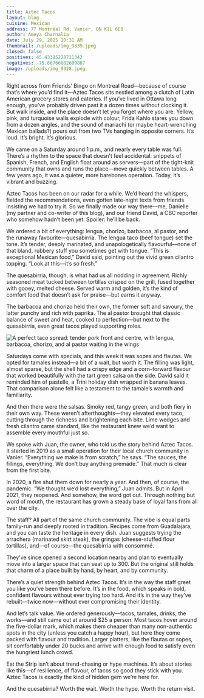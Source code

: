 ```yaml
---
title: Aztec Tacos
layout: blog
cuisine: Mexican
address: 77 Montréal Rd, Vanier, ON K1L 6E8
author: Ameya Charnalia
date: July 29, 2025 10:31 AM
thumbnail: /uploads/img_9339.jpeg
closed: false
positives: 45.43385228711342
negatives: -75.66766082609887
image: /uploads/img_9328.jpeg
---
```

Right across from Friends’ Bingo on Montreal Road—because of course that’s where you’d find it—Aztec Tacos sits nestled among a clutch of Latin American grocery stores and eateries. If you’ve lived in Ottawa long enough, you’ve probably driven past it a dozen times without clocking it. But walk inside, and the place doesn’t let you forget where you are. Yellow, pink, and turquoise walls explode with colour, Frida Kahlo stares you down from a dozen angles, and the sound of mariachi (or maybe heart-wrenching Mexican ballads?) pours out from two TVs hanging in opposite corners. It’s loud. It’s bright. It’s glorious.

We came on a Saturday around 1 p.m., and nearly every table was full. There’s a rhythm to the space that doesn’t feel accidental: snippets of Spanish, French, and English float around as servers—part of the tight-knit community that owns and runs the place—move quickly between tables. A few years ago, it was a quieter, more barebones operation. Today, it’s vibrant and buzzing.

Aztec Tacos has been on our radar for a while. We’d heard the whispers, fielded the recommendations, even gotten late-night texts from friends insisting we had to try it. So we finally made our way there—me, Danielle (my partner and co-writer of this blog), and our friend David, a CBC reporter who somehow hadn’t been yet. Spoiler: he’ll be back.

We ordered a bit of everything: lengua, chorizo, barbacoa, al pastor, and the runaway favourite—quesabirria. The lengua taco (beef tongue) set the tone. It’s tender, deeply marinated, and unapologetically flavourful—none of that bland, rubbery stuff you sometimes get with tongue. “This is exceptional Mexican food,” David said, pointing out the vivid green cilantro topping. “Look at this—it’s so fresh.”

The quesabirria, though, is what had us all nodding in agreement. Richly seasoned meat tucked between tortillas crisped on the grill, fused together with gooey, melted cheese. Served warm and golden, it’s the kind of comfort food that doesn’t ask for praise—but earns it anyway.

The barbacoa and chorizo held their own, the former soft and savoury, the latter punchy and rich with paprika. The al pastor brought that classic balance of sweet and heat, cooked to perfection—but next to the quesabirria, even great tacos played supporting roles.

![A perfect taco spread: tender pork front and centre, with lengua, barbacoa, chorizo, and al pastor waiting in the wings](/uploads/img_9339.jpeg "Aztec Tacos carnitas")

Saturdays come with specials, and this week it was sopes and flautas. We opted for tamales instead—a bit of a wait, but worth it. The filling was light, almost sparse, but the shell had a crispy edge and a corn-forward flavour that worked beautifully with the tart green salsa on the side. David said it reminded him of pastelle, a Trini holiday dish wrapped in banana leaves. That comparison alone felt like a testament to the tamale’s warmth and familiarity.

And then there were the salsas. Smoky red, tangy green, and both fiery in their own way. These weren’t afterthoughts—they elevated every taco, cutting through the richness and brightening each bite. Lime wedges and fresh cilantro came standard, like the restaurant knew we’d want to assemble every mouthful just so.

We spoke with Juan, the owner, who told us the story behind Aztec Tacos. It started in 2019 as a small operation for their local church community in Vanier. “Everything we make is from scratch,” he says. “The sauces, the fillings, everything. We don’t buy anything premade.” That much is clear from the first bite.

In 2020, a fire shut them down for nearly a year. And then, of course, the pandemic. “We thought we’d lost everything,” Juan admits. But in April 2021, they reopened. And somehow, the word got out. Through nothing but word of mouth, the restaurant has grown a steady base of loyal fans from all over the city.

The staff? All part of the same church community. The vibe is equal parts family-run and deeply rooted in tradition. Recipes come from Guadalajara, and you can taste the heritage in every dish. Juan suggests trying the arrachera (marinated skirt steak), the gringas (cheese-stuffed flour tortillas), and—of course—the quesabirria with consommé.

They’ve since opened a second location nearby and plan to eventually move into a larger space that can seat up to 300. But the original still holds that charm of a place built by hand, by heart, and by community.

There’s a quiet strength behind Aztec Tacos. It’s in the way the staff greet you like you’ve been there before. It’s in the food, which speaks in bold, confident flavours without ever trying too hard. And it’s in the way they’ve rebuilt—twice now—without ever compromising their identity.

And let’s talk value. We ordered generously—tacos, tamales, drinks, the works—and still came out at around $25 a person. Most tacos hover around the five-dollar mark, which makes them cheaper than many non-authentic spots in the city (unless you catch a happy hour), but here they come packed with flavour and tradition. Larger platters, like the flautas or sopes, sit comfortably under 20 bucks and arrive with enough food to satisfy even the hungriest lunch crowd.


Eat the Strip isn’t about trend-chasing or hype machines. It’s about stories like this—of resilience, of flavour, of tacos so good they stick with you. Aztec Tacos is exactly the kind of hidden gem we’re here for.

And the quesabirria? Worth the wait. Worth the hype. Worth the return visit.